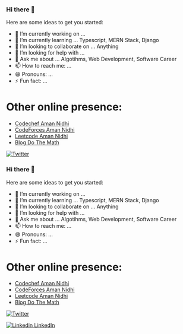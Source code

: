 ### Hi there 👋

<!--
**aman-nidhi/aman-nidhi** is a ✨ _special_ ✨ repository because its `README.md` (this file) appears on your GitHub profile.
-->

Here are some ideas to get you started:

- 🔭 I’m currently working on ... 
- 🌱 I’m currently learning ... Typescript, MERN Stack, Django
- 👯 I’m looking to collaborate on ... Anything
- 🤔 I’m looking for help with ... 
- 💬 Ask me about ... Algotihms, Web Development, Software Career
- 📫 How to reach me: ... 
- 😄 Pronouns: ... 
- ⚡ Fun fact: ...


# Other online presence:
  - [Codechef Aman Nidhi](https://www.codechef.com/users/skyhavoc) 
  - [CodeForces  Aman Nidhi](https://codeforces.com/profile/skyhavoc) 
  - [Leetcode  Aman Nidhi](https://leetcode.com/skyhavoc/) 
  - [Blog Do The Math](https://medium.com/do-the-math/)
  
  
[![Twitter](https://img.shields.io/twitter/url/https/twitter.com/aman__nidhi.svg?style=social&label=Follow%20aman__nidhi)](https://twitter.com/aman__nidhi)

### Hi there 👋

<!--
**aman-nidhi/aman-nidhi** is a ✨ _special_ ✨ repository because its `README.md` (this file) appears on your GitHub profile.
-->

Here are some ideas to get you started:

- 🔭 I’m currently working on ... 
- 🌱 I’m currently learning ... Typescript, MERN Stack, Django
- 👯 I’m looking to collaborate on ... Anything
- 🤔 I’m looking for help with ... 
- 💬 Ask me about ... Algotihms, Web Development, Software Career
- 📫 How to reach me: ... 
- 😄 Pronouns: ... 
- ⚡ Fun fact: ...


# Other online presence:
  - [Codechef Aman Nidhi](https://www.codechef.com/users/skyhavoc) 
  - [CodeForces  Aman Nidhi](https://codeforces.com/profile/skyhavoc) 
  - [Leetcode  Aman Nidhi](https://leetcode.com/skyhavoc/) 
  - [Blog Do The Math](https://medium.com/do-the-math/)
  
  
[![Twitter](https://img.shields.io/twitter/url/https/twitter.com/aman__nidhi.svg?style=social&label=Follow%20aman__nidhi)](https://twitter.com/aman__nidhi)

[![Linkedin](https://i.stack.imgur.com/gVE0j.png) LinkedIn](https://www.linkedin.com/in/aman-nidhi/)

